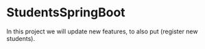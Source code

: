 # StudentsSpringBoot

In this project we will update new features, to also put (register new students).
